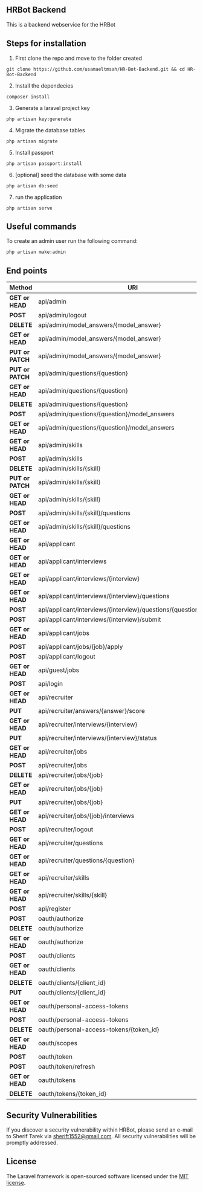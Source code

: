 ## HRBot Backend

This is a backend webservice for the HRBot

## Steps for installation

1. First clone the repo and move to the folder created
```
git clone https://github.com/usamaeltmsah/HR-Bot-Backend.git && cd HR-Bot-Backend
```

2. Install the dependecies
```
composer install
```

3. Generate a laravel project key
```
php artisan key:generate
```

4. Migrate the database tables
```
php artisan migrate
```

5. Install passport
```
php artisan passport:install
```

6. [optional] seed the database with some data
```
php artisan db:seed
```

7. run the application
```
php artisan serve
```


## Useful commands

To create an admin user run the following command:
```
php artisan make:admin
```


## End points

|Method | URI|                                                        
|---|---|
| **GET or HEAD**  | api/admin                                                         |
| **POST**      | api/admin/logout                                                  |
| **DELETE**    | api/admin/model_answers/{model_answer}                            |
| **GET or HEAD**  | api/admin/model_answers/{model_answer}                            |
| ****PUT** or PATCH** | api/admin/model_answers/{model_answer}                            |
| ****PUT** or PATCH** | api/admin/questions/{question}                                    |
| **GET or HEAD**  | api/admin/questions/{question}                                    |
| **DELETE**    | api/admin/questions/{question}                                    |
| **POST**      | api/admin/questions/{question}/model_answers                      |
| **GET or HEAD**  | api/admin/questions/{question}/model_answers                      |
| **GET or HEAD**  | api/admin/skills                                                  |
| **POST**      | api/admin/skills                                                  |
| **DELETE**    | api/admin/skills/{skill}                                          |
| ****PUT** or PATCH** | api/admin/skills/{skill}                                          |
| **GET or HEAD**  | api/admin/skills/{skill}                                          |
| **POST**      | api/admin/skills/{skill}/questions                                |
| **GET or HEAD**  | api/admin/skills/{skill}/questions                                |
| **GET or HEAD**  | api/applicant                                                     |
| **GET or HEAD**  | api/applicant/interviews                                          |
| **GET or HEAD**  | api/applicant/interviews/{interview}                              |
| **GET or HEAD**  | api/applicant/interviews/{interview}/questions                    |
| **POST**      | api/applicant/interviews/{interview}/questions/{question}/answers |
| **POST**      | api/applicant/interviews/{interview}/submit                       |
| **GET or HEAD**  | api/applicant/jobs                                                |
| **POST**      | api/applicant/jobs/{job}/apply                                    |
| **POST**      | api/applicant/logout                                              |
| **GET or HEAD**  | api/guest/jobs                                                    |
| **POST**      | api/login                                                         |
| **GET or HEAD**  | api/recruiter                                                     |
| **PUT**       | api/recruiter/answers/{answer}/score                              |
| **GET or HEAD**  | api/recruiter/interviews/{interview}                              |
| **PUT**       | api/recruiter/interviews/{interview}/status                       |
| **GET or HEAD**  | api/recruiter/jobs                                                |
| **POST**      | api/recruiter/jobs                                                |
| **DELETE**    | api/recruiter/jobs/{job}                                          |
| **GET or HEAD**  | api/recruiter/jobs/{job}                                          |
| **PUT**       | api/recruiter/jobs/{job}                                          |
| **GET or HEAD**  | api/recruiter/jobs/{job}/interviews                               |
| **POST**      | api/recruiter/logout                                              |
| **GET or HEAD**  | api/recruiter/questions                                           |
| **GET or HEAD**  | api/recruiter/questions/{question}                                |
| **GET or HEAD**  | api/recruiter/skills                                              |
| **GET or HEAD**  | api/recruiter/skills/{skill}                                      |
| **POST**      | api/register                                                      |
| **POST**      | oauth/authorize                                                   |
| **DELETE**    | oauth/authorize                                                   |
| **GET or HEAD**  | oauth/authorize                                                   |
| **POST**      | oauth/clients                                                     |
| **GET or HEAD**  | oauth/clients                                                     |
| **DELETE**    | oauth/clients/{client_id}                                         |
| **PUT**       | oauth/clients/{client_id}                                         |
| **GET or HEAD**  | oauth/personal-access-tokens                                      |
| **POST**      | oauth/personal-access-tokens                                      |
| **DELETE**    | oauth/personal-access-tokens/{token_id}                           |
| **GET or HEAD**  | oauth/scopes                                                      |
| **POST**      | oauth/token                                                       |
| **POST**      | oauth/token/refresh                                               |
| **GET or HEAD**  | oauth/tokens                                                      |
| **DELETE**    | oauth/tokens/{token_id}                                           |

## Security Vulnerabilities

If you discover a security vulnerability within HRBot, please send an e-mail to Sherif Tarek via [sherift1552@gmail.com](mailto:sherift1552@gmail.com). All security vulnerabilities will be promptly addressed.

## License

The Laravel framework is open-sourced software licensed under the [MIT license](https://opensource.org/licenses/MIT).

